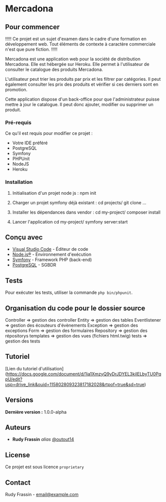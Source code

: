 # Mercadona

## Pour commencer

!!!!! Ce projet est un sujet d'examen dans le cadre d'une formation en développement web. Tout éléments de contexte à caractère commerciale n'est que pure fiction. !!!!!

Mercadona est une application web pour la société de distribution Mercadona. Elle est hébergée sur Heroku. Elle permet à l'utilisateur de consulter le catalogue des produits Mercadona.

L'utilisateur peut trier les produits par prix et les filtrer par catégories. Il peut également consulter les prix des produits et vérifier si ces derniers sont en promotion.

Cette application dispose d'un back-office pour que l'administrateur puisse mettre à jour le catalogue. Il peut donc ajouter, modifier ou supprimer un produit.

### Pré-requis

Ce qu'il est requis pour modifier ce projet :

- Votre IDE préféré
- PostgreSQL
- Symfony
- PHPUnit
- NodeJS
- Heroku

### Installation

1) Initialisation d'un projet node js :
npm init

2) Charger un projet symfony déjà existant :
cd projects/
git clone ...

3) Installer les dépendances dans vendor :
cd my-project/
composer install

4) Lancer l'application
cd my-project/
symfony server:start

## Conçu avec

* [Visual Studio Code](https://code.visualstudio.com) - Éditeur de code
* [Node.js®](https://nodejs.org/en) - Environnement d'exécution
* [Symfony](https://symfony.com/) - Framework PHP (back-end)
* [PostgreSQL](http://https://www.postgresql.org/) - SGBDR


## Tests

Pour exécuter les tests, utiliser la commande `php bin/phpunit`.

## Organisation du code pour le dossier source

Controller => gestion des controller
Entity => gestion des tables
Eventlistener => gestion des écouteurs d'évènements
Exception => gestion des exceptions
Form => gestion des formulaires
Repository => gestion des répositorys
templates => gestion des vues (fichiers html.twig)
tests => gestion des tests

## Tutoriel

[Lien du tutoriel d'utilisation] (https://docs.google.com/document/d/1ja1XmzyQ9yDrJDYEL3kiIELbyTU0PqpU/edit?usp=drive_link&ouid=115802809323817182028&rtpof=true&sd=true)

## Versions

**Dernière version :** 1.0.0-alpha

## Auteurs

* **Rudy Frassin** _alias_ [@outout14](https://github.com/RudyRadis)

## License

Ce projet est sous licence ``proprietary``

## Contact

Rudy Frassin - email@example.com
